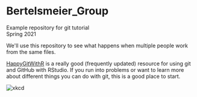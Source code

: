 # Bertelsmeier_Group
Example repository for git tutorial  
Spring 2021  

We'll use this repository to see what happens when multiple people work from the same files.

[HappyGitWithR](https://happygitwithr.com/) is a really good (frequently updated) resource for using git and GitHub with RStudio. If you run into problems or want to learn more about different things you can do with git, this is a good place to start. 

![xkcd](https://www.explainxkcd.com/wiki/images/4/4d/git.png)
